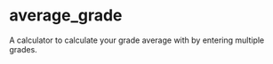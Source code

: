 average_grade
=============

A calculator to calculate your grade average with by entering multiple grades.

